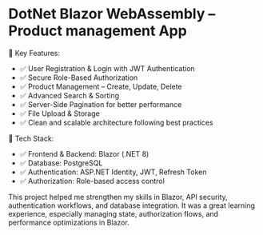 # **DotNet Blazor WebAssembly – Product management App** 
🔹 Key Features:
- ✅ User Registration & Login with JWT Authentication
- ✅ Secure Role-Based Authorization
- ✅ Product Management – Create, Update, Delete
- ✅ Advanced Search & Sorting
- ✅ Server-Side Pagination for better performance
- ✅ File Upload & Storage
- ✅ Clean and scalable architecture following best practices

🔹 Tech Stack:

- ✅ Frontend & Backend: Blazor (.NET 8)
- ✅ Database: PostgreSQL
- ✅ Authentication: ASP.NET Identity, JWT, Refresh Token
- ✅ Authorization: Role-based access control

This project helped me strengthen my skills in Blazor, API security, authentication workflows, and database integration. It was a great learning experience, especially managing state, authorization flows, and performance optimizations in Blazor.
